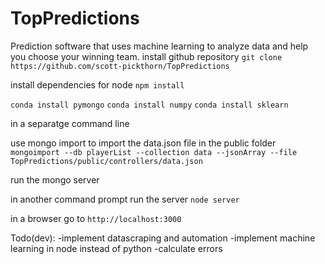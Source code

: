 # TopPredictions
Prediction software that uses machine learning to analyze data and help you choose your winning team.
install github repository
```git clone https://github.com/scott-pickthorn/TopPredictions```

install dependencies for node
```npm install```

```conda install pymongo```
```conda install numpy```
```conda install sklearn``` 

in a separatge command line

use mongo import to import the data.json file in the public folder
```mongoimport --db playerList --collection data --jsonArray --file TopPredictions/public/controllers/data.json```

run the mongo server

in another command prompt run the server
```node server```

in a browser go to `http://localhost:3000`

Todo(dev):
-implement datascraping and automation
-implement machine learning in node instead of python
-calculate errors
